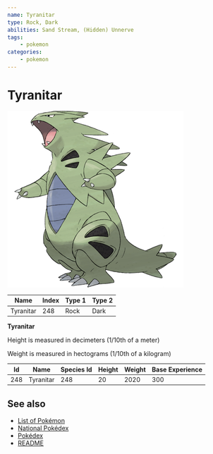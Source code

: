 ```yaml
---
name: Tyranitar
type: Rock, Dark
abilities: Sand Stream, (Hidden) Unnerve
tags:
    - pokemon
categories:
    - pokemon
---
```


# Tyranitar


![Tyranitar](images/248.png)

| **Name** | **Index** | **Type 1** | **Type 2** |
|----|----|----|----|
| Tyranitar | 248 | Rock | Dark  |

**Tyranitar** 


Height is measured in decimeters (1/10th of a meter)

Weight is measured in hectograms (1/10th of a kilogram)

| **Id** | **Name** | **Species Id** | **Height** | **Weight** | **Base Experience** |
|--------|----------|----------------|------------|------------|---------------------|
| 248 | Tyranitar | 248 | 20 | 2020 | 300 |


## See also

- [List of Pokémon](../pokemon.md)
- [National Pokédex](../national_pokedex.md)
- [Pokédex](../pokedex.md)
- [README](../README.md)
